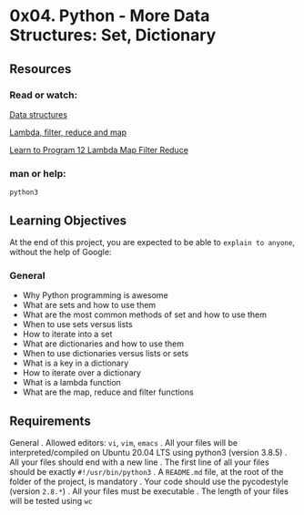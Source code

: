 # 0x04. Python - More Data Structures: Set, Dictionary

## Resources

### Read or watch:

[Data structures](https://alx-intranet.hbtn.io/rltoken/GmgoSUtBbHBW8suWkws51g)

[Lambda, filter, reduce and map](https://alx-intranet.hbtn.io/rltoken/53f4kKVT0-jyzrJstOSJWg)

[Learn to Program 12 Lambda Map Filter Reduce](https://alx-intranet.hbtn.io/rltoken/v9eyFryhkYmxDI13iTx2VA)

### man or help:

`python3`

## Learning Objectives

At the end of this project, you are expected to be able to `explain to anyone`, without the help of Google:

### General
- Why Python programming is awesome
- What are sets and how to use them
- What are the most common methods of set and how to use them
- When to use sets versus lists
- How to iterate into a set
- What are dictionaries and how to use them
- When to use dictionaries versus lists or sets
- What is a key in a dictionary
- How to iterate over a dictionary
- What is a lambda function
- What are the map, reduce and filter functions


## Requirements
General
. Allowed editors: `vi`, `vim`, `emacs`
. All your files will be interpreted/compiled on Ubuntu 20.04 LTS using python3 (version 3.8.5)
. All your files should end with a new line
. The first line of all your files should be exactly `#!/usr/bin/python3`
. A `README.md` file, at the root of the folder of the project, is mandatory
. Your code should use the pycodestyle (version `2.8.*`)
. All your files must be executable
. The length of your files will be tested using `wc`